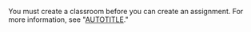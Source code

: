 You must create a classroom before you can create an assignment. For more information, see "[AUTOTITLE](/education/manage-coursework-with-github-classroom/teach-with-github-classroom/manage-classrooms)."
